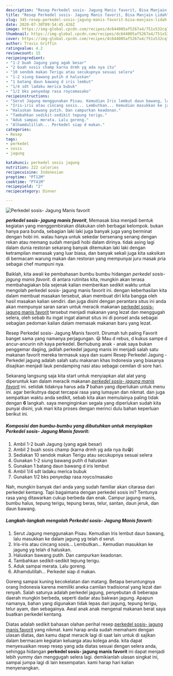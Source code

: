 ```yaml
---
description: "Resep Perkedel sosis- Jagung Manis favorit, Bisa Manjain Lidah"
title: "Resep Perkedel sosis- Jagung Manis favorit, Bisa Manjain Lidah"
slug: 345-resep-perkedel-sosis-jagung-manis-favorit-bisa-manjain-lidah
date: 2020-07-30T09:54:45.426Z
image: https://img-global.cpcdn.com/recipes/dc644005af5267a4/751x532cq70/perkedel-sosis-jagung-manis-favorit-foto-resep-utama.jpg
thumbnail: https://img-global.cpcdn.com/recipes/dc644005af5267a4/751x532cq70/perkedel-sosis-jagung-manis-favorit-foto-resep-utama.jpg
cover: https://img-global.cpcdn.com/recipes/dc644005af5267a4/751x532cq70/perkedel-sosis-jagung-manis-favorit-foto-resep-utama.jpg
author: Travis Griffin
ratingvalue: 4.2
reviewcount: 15
recipeingredient:
- "1-2 buah Jagung yang agak besar"
- "2 buah sosis champ karna drmh yg ada nya itu"
- "10 sendok makan Terigu atau secukupnya sesuai selera"
- "1-2 siung bawang putih d haluskan"
- "1 batang daun bawang d iris lembut"
- "1/4 sdt ladaku merica bubuk"
- "1/2 bks penyedap rasa roycomasako"
recipeinstructions:
- "Serut Jagung menggunakan Pisau. Kemudian Iris lembut daun bawang, lalu masukkan ke dalam jagung yg telah d serut."
- "Iris-iris atau cincang sosis... Lembutkan... Kemudian masukkan ke jagung yg telah d haluskan."
- "Haluskan bawang putih. Dan campurkan keadonan."
- "Tambahkan sedikit-sedikit tepung terigu."
- "Aduk sampai merata. Lalu goreng."
- "Alhamdulillah... Perkedel siap d makan."
categories:
- Resep
tags:
- perkedel
- sosis
- jagung

katakunci: perkedel sosis jagung 
nutrition: 222 calories
recipecuisine: Indonesian
preptime: "PT12M"
cooktime: "PT41M"
recipeyield: "2"
recipecategory: Dinner

---
```



![Perkedel sosis- Jagung Manis favorit](https://img-global.cpcdn.com/recipes/dc644005af5267a4/751x532cq70/perkedel-sosis-jagung-manis-favorit-foto-resep-utama.jpg)

<b><i>perkedel sosis- jagung manis favorit</i></b>, Memasak bisa menjadi bentuk kegiatan yang menggembirakan dilakukan oleh berbagai kelompok. bukan hanya para bunda, sebagian laki laki juga banyak juga yang berminat dengan hobi ini. walau hanya untuk sekedar bersenang senang dengan rekan atau memang sudah menjadi hobi dalam dirinya. tidak asing lagi dalam dunia restoran sekarang banyak ditemukan laki laki dengan ketrampilan memasak yang luar biasa, dan banyak sekali juga kita saksikan di bermacam warung makan dan restoran yang mempunyai juru masak pria sebagai chef mumpuni nya.

Baiklah, kita awali ke pembahasan bumbu bumbu hidangan <i>perkedel sosis- jagung manis favorit</i>. di antara rutinitas kita, mungkin akan terasa membahagiakan bila sejenak kalian memberikan sedikit waktu untuk mengolah perkedel sosis- jagung manis favorit ini. dengan keberhasilan kita dalam membuat masakan tersebut, akan membuat diri kita bangga oleh hasil masakan kalian sendiri. dan juga disini dengan perantara situs ini anda akan mempunyai saran saran untuk meracik makanan <u>perkedel sosis- jagung manis favorit</u> tersebut menjadi makanan yang lezat dan menggugah selera, oleh sebab itu ingat ingat alamat situs ini di ponsel anda sebagai sebagian pedoman kalian dalam memasak makanan baru yang lezat.

Resep Perkedel sosis- Jagung Manis favorit. Dirumah tuh paling Favorit banget sama yang namanya perjagungan. 😃 Mau d rebus, d kukus sampe d ancur-ancurin nih kaya perkedel. Berhubung anak - anak saya bukan penggemar daging, jadilah perkedel jagung manis ini menjadi salah satu makanan favorit mereka termasuk saya dan suami Resep Perkedel Jagung - Perkedel jagung adalah salah satu makanan khas Indonesia yang biasanya disajikan menjadi lauk pendamping nasi atau sebagai cemilan di sore hari.


Sekarang langsung saja kita start untuk menyiapkan alat alat yang diperuntuk kan dalam meracik makanan <u><i>perkedel sosis- jagung manis favorit</i></u> ini. setidak tidaknya harus ada <b>7</b> bahan yang diperlukan untuk menu ini. agar berikutnya dapat tercapai rasa yang lumayan dan nikmat. dan juga sempatkan waktu anda sedikit, sebab kita akan memulainya paling tidak dengan <b>6</b> langkah. saya menginginkan segala yang diperlukan sudah kita punyai disini, yuk mari kita proses dengan merinci dulu bahan keperluan berikut ini.

<!--inarticleads1-->

##### Komposisi dan bumbu-bumbu yang dibutuhkan untuk menyiapkan Perkedel sosis- Jagung Manis favorit:

1. Ambil 1-2 buah Jagung (yang agak besar)
1. Ambil 2 buah sosis champ (karna drmh yg ada nya itu😁)
1. Sediakan 10 sendok makan Terigu atau secukupnya sesuai selera
1. Gunakan 1-2 siung bawang putih d haluskan
1. Gunakan 1 batang daun bawang d iris lembut
1. Ambil 1/4 sdt ladaku merica bubuk
1. Gunakan 1/2 bks penyedap rasa royco/masako


Nah, mungkin banyak dari anda yang sudah familiar akan citarasa dari perkedel kentang. Tapi bagaimana dengan perkedel sosis ini? Tentunya rasa yang ditawarkan cukup berbeda dan enak. Campur jagung manis, bumbu halus, tepung terigu, tepung beras, telur, santan, daun jeruk, dan daun bawang. 

<!--inarticleads2-->

##### Langkah-langkah mengolah Perkedel sosis- Jagung Manis favorit:

1. Serut Jagung menggunakan Pisau. Kemudian Iris lembut daun bawang, lalu masukkan ke dalam jagung yg telah d serut.
1. Iris-iris atau cincang sosis... Lembutkan... Kemudian masukkan ke jagung yg telah d haluskan.
1. Haluskan bawang putih. Dan campurkan keadonan.
1. Tambahkan sedikit-sedikit tepung terigu.
1. Aduk sampai merata. Lalu goreng.
1. Alhamdulillah... Perkedel siap d makan.


Goreng sampai kuning kecokelatan dan matang. Betapa beruntungnya orang Indonesia karena memiliki aneka camilan tradisional yang lezat dan renyah. Salah satunya adalah perkedel jagung, penyebutan di beberapa daerah mungkin berbeda, seperti dadar atau bakwan jagung. Apapun namanya, bahan yang digunakan tidak lepas dari jagung, tepung terigu, telur ayam, dan sebagainya. Awal anak anak mengenal makanan berat saya buatkan perkedel kentang. 

Diatas adalah sedikit bahasan olahan perihal resep <u>perkedel sosis- jagung manis favorit</u> yang nikmat. kami harap anda sudah memahami dengan ulasan diatas, dan kamu dapat meracik lagi di saat lain untuk di sajikan dalam bermacam kegiatan keluarga atau kolega anda. kita dapat menyesuaikan resep resep yang ada diatas sesuai dengan selera anda, sehingga hidangan <b>perkedel sosis- jagung manis favorit</b> ini dapat menjadi lebih yummy dan menggugah selera lagi. demikianlah ulasan singkat ini, sampai jumpa lagi di lain kesempatan. kami harap hari kalian menyenangkan.

